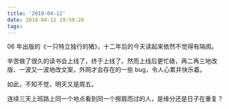 ```yaml
---
title: '2018-04-12'
date: 2018-04-12 19:59:20
tags:
---
```


06 年出版的《一只特立独行的猪》，十二年后的今天读起来依然不觉得有隔阂。

辛苦做了很久的读书会上线了，终于上线了。然而上线后更忙碌，再二再三地改版、一波又一波地改文案，外网才会存在的一些 bug，令人心累并快乐着。

如此，不知不觉，明天又是周五。

连续三天上班路上同一个地点看到同一个擦肩而过的人，是缘分还是日子在重复？

